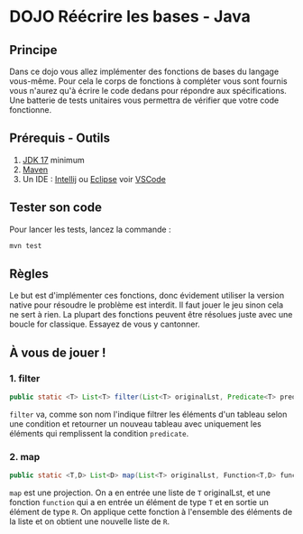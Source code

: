 # DOJO Réécrire les bases - Java

## Principe

Dans ce dojo vous allez implémenter des fonctions de bases du langage vous-même. 
Pour cela le corps de fonctions à compléter vous sont fournis vous n'aurez qu'à écrire le code dedans pour répondre aux spécifications. 
Une batterie de tests unitaires vous permettra de vérifier que votre code fonctionne.

## Prérequis - Outils

1. [JDK 17](https://adoptium.net/) minimum
2. [Maven](https://maven.apache.org/download.cgi)
3. Un IDE : [Intellij](https://www.jetbrains.com/fr-fr/idea/download/) ou [Eclipse](https://www.eclipse.org/downloads/packages/) voir [VSCode](https://code.visualstudio.com/) 

## Tester son code

Pour lancer les tests, lancez la commande :

``` bash
mvn test
```

## Règles

Le but est d'implémenter ces fonctions, donc évidement utiliser la version native pour résoudre le problème est interdit. 
Il faut jouer le jeu sinon cela ne sert à rien. La plupart des fonctions peuvent être résolues juste avec une boucle for classique. 
Essayez de vous y cantonner.

## À vous de jouer !

### 1. filter

``` java
public static <T> List<T> filter(List<T> originalLst, Predicate<T> predicate)
```

`filter` va, comme son nom l'indique filtrer les éléments d'un tableau selon une condition et retourner un nouveau tableau avec uniquement les éléments qui remplissent la condition `predicate`.


### 2. map

``` java
public static <T,D> List<D> map(List<T> originalLst, Function<T,D> function)
```

`map` est une projection. On a en entrée une liste de `T` originalLst, et une fonction `function` qui a en entrée un élément de type `T` et en sortie un élément de type `R`. On applique cette fonction à l'ensemble des éléments de la liste et on obtient une nouvelle liste de `R`.
